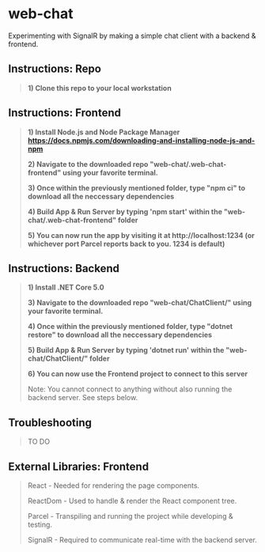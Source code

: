 # web-chat

Experimenting with SignalR by making a simple chat client with a backend & frontend. 


## Instructions: Repo
> **1) Clone this repo to your local workstation**
>
## Instructions: Frontend
>
> **1) Install Node.js and Node Package Manager https://docs.npmjs.com/downloading-and-installing-node-js-and-npm**
>
> **2) Navigate to the downloaded repo "web-chat/.web-chat-frontend" using your favorite terminal.**
>
> **3) Once within the previously mentioned folder, type "npm ci" to download all the neccessary dependencies**
>
> **4) Build App & Run Server by typing 'npm start' within the "web-chat/.web-chat-frontend" folder**
>
> **5) You can now run the app by visiting it at http://localhost:1234 (or whichever port Parcel reports back to you. 1234 is default)**
>
## Instructions: Backend
>
> **1) Install .NET Core 5.0**
>
> **3) Navigate to the downloaded repo "web-chat/ChatClient/" using your favorite terminal.**
>
> **4) Once within the previously mentioned folder, type "dotnet restore" to download all the neccessary dependencies**
>
> **5) Build App & Run Server by typing 'dotnet run' within the "web-chat/ChatClient/" folder**
>
> **6) You can now use the Frontend project to connect to this server**
>
> Note: You cannot connect to anything without also running the backend server. See steps below.
>
## Troubleshooting
>
> TO DO
>
>
## External Libraries: Frontend
> React - Needed for rendering the page components.
>
> ReactDom - Used to handle & render the React component tree.
>
> Parcel - Transpiling and running the project while developing & testing.
>
> SignalR - Required to communicate real-time with the backend server.

